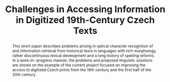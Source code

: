 ---
abstract: This short paper describes problems arising in optical character recognition
  of and information retrieval from historical texts in languages with rich morphology,
  rather discontinuous lexical development and a long history of spelling reforms.
  In a work-in- progress manner, the problems and proposed linguistic solutions are
  shown on the example of the current project focused on improving the access to digitized
  Czech prints from the 19th century and the first half of the 20th century.
creators:
- Kucera, Karel
- Stluka, Martin
date: null
document_url: https://services.phaidra.univie.ac.at/api/object/o:293845/download
grand_parent: iPRES
institutions: []
keywords:
- ischool
- toronto
- canada
- information retrieval
- known-item retrieval
- historical text
- lemma
- hyperlemma
landing_page_url: https://phaidra.univie.ac.at/o:293845
language: eng
layout: publication
license: CC BY-NC-SA 3.0 AT
notes_url: null
parent: iPRES 2012
presentation_url: null
publication_type: paper
size: 701725
source_name: iPRES
title: Challenges in Accessing Information in Digitized 19th-Century Czech Texts
year: 2012
---